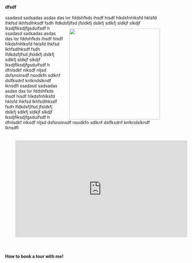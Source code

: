 #### dfsdf

<p style="display: inline">ssadasd sadsadas asdas das lor fddshfkds ihsdf hisdf hlkdsfnhlksfd hklsfd lhkfsd lkhfsdlhksdf fsdh lfdkdsfjlfsd jfsldkfj dslkfj sdlkfj sldkjf slkdjf lksdjflksdjfgsduifsdf h
</p>

<img src="https://www.eopugetsound.org/sites/default/files/topical_article/images/33972_orig_0.jpg" style="float:right; width: 295px;  padding-left: 20px; padding-top: 10px;" />

<p style="display: inline">ssadasd sadsadas asdas das lor fddshfkds ihsdf hisdf hlkdsfnhlksfd hklsfd lhkfsd lkhfsdlhksdf fsdh lfdkdsfjlfsd jfsldkfj dslkfj sdlkfj sldkjf slkdjf lksdjflksdjfgsduifsdf h dfnlsdkf nlksdf nljsd dsfsnoinsdf nsodkfn sdlknf dslfksdnf knlkndslkndf lknsdfl 
</p>
<p style="display: inline">ssadasd sadsadas asdas das lor fddshfkds ihsdf hisdf hlkdsfnhlksfd hklsfd lhkfsd lkhfsdlhksdf fsdh lfdkdsfjlfsd jfsldkfj dslkfj sdlkfj sldkjf slkdjf lksdjflksdjfgsduifsdf h dfnlsdkf nlksdf nljsd dsfsnoinsdf nsodkfn sdlknf dslfksdnf knlkndslkndf lknsdfl 
</p>

<iframe width="560" height="315" style="margin: 0 auto; display: block; padding: 33px;" src="https://www.youtube-nocookie.com/embed/U5tnzl7x5uo" title="YouTube video player" frameborder="0" allow="accelerometer; autoplay; clipboard-write; encrypted-media; gyroscope; picture-in-picture" allowfullscreen></iframe>

#### How to book a tour with me!
